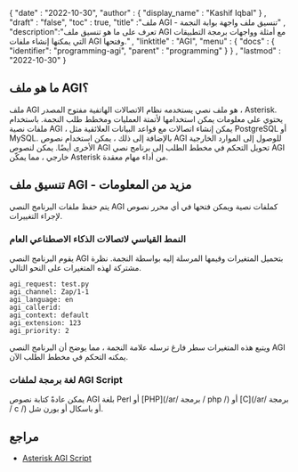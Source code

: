 {
  "date" : "2022-10-30",
  "author" : {
    "display_name" : "Kashif Iqbal"
} ,
  "draft" : "false",
  "toc" : true,
  "title" :"ملف AGI - تنسيق ملف واجهة بوابة النجمة" ,
  "description":"تعرف على ما هو تنسيق ملف AGI مع أمثلة وواجهات برمجة التطبيقات التي يمكنها إنشاء ملفات AGI وفتحها." ,
  "linktitle" : "AGI",
  "menu" : {
    "docs" : {
      "identifier": "programming-agi",
      "parent" : "programming"
}
} ,
  "lastmod" : "2022-10-30"
}

## ما هو ملف AGI؟

ملف AGI هو ملف نصي يستخدمه نظام الاتصالات الهاتفية مفتوح المصدر ، Asterisk. يحتوي على معلومات يمكن استخدامها لأتمتة العمليات ومخطط طلب النجمة. باستخدام ملفات نصية AGI ، يمكن إنشاء اتصالات مع قواعد البيانات العلائقية مثل PostgreSQL أو MySQL. بالإضافة إلى ذلك ، يمكن استخدام نصوص AGI للوصول إلى الموارد الخارجية الأخرى أيضًا. يمكن لنصوص AGI تحويل التحكم في مخطط الطلب إلى برنامج نصي AGI خارجي ، مما يمكّن Asterisk من أداء مهام معقدة.

## تنسيق ملف AGI - مزيد من المعلومات

يتم حفظ ملفات البرنامج النصي AGI كملفات نصية ويمكن فتحها في أي محرر نصوص لإجراء التغييرات.

### النمط القياسي لاتصالات الذكاء الاصطناعي العام

يقوم البرنامج النصي AGI بتحميل المتغيرات وقيمها المرسلة إليه بواسطة النجمة. نظرة مشتركة لهذه المتغيرات على النحو التالي.

```
agi_request: test.py
agi_channel: Zap/1-1
agi_language: en
agi_callerid:
agi_context: default
agi_extension: 123
agi_priority: 2
```

ويتبع هذه المتغيرات سطر فارغ ترسله علامة النجمة ، مما يوضح أن البرنامج النصي AGI يمكنه التحكم في مخطط الطلب الآن.

### لغة برمجة لملفات AGI Script

يمكن عادةً كتابة نصوص AGI بلغة Perl أو [PHP](/ar/ برمجة / php /) أو [C](/ar/ برمجة / c /) أو باسكال أو بورن شل.

## مراجع

* [Asterisk AGI Script](https://www.oreilly.com/library/view/asterisk-the-future/9780596510480/ch09.html)

